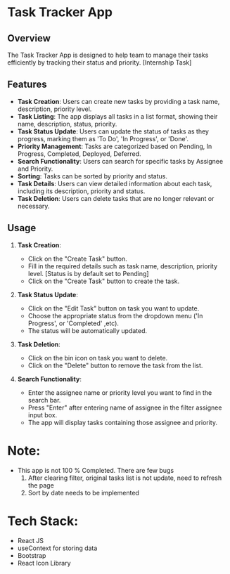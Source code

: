 # Task Tracker App

## Overview
The Task Tracker App is designed to help team to manage their tasks efficiently by tracking their status and priority. [Internship Task]

## Features
- **Task Creation**: Users can create new tasks by providing a task name, description, priority level.
- **Task Listing**: The app displays all tasks in a list format, showing their name, description, status, priority.
- **Task Status Update**: Users can update the status of tasks as they progress, marking them as 'To Do', 'In Progress', or 'Done'.
- **Priority Management**: Tasks are categorized based on Pending, In Progress, Completed, Deployed, Deferred.
- **Search Functionality**: Users can search for specific tasks by Assignee and Priority.
- **Sorting**: Tasks can be sorted by priority and status.
- **Task Details**: Users can view detailed information about each task, including its description, priority and status.
- **Task Deletion**: Users can delete tasks that are no longer relevant or necessary.

## Usage
1. **Task Creation**:
   - Click on the "Create Task" button.
   - Fill in the required details such as task name, description, priority level. [Status is by default set to Pending]
   - Click on the "Create Task" button to create the task.

2. **Task Status Update**:
   - Click on the "Edit Task" button on task you want to update.
   - Choose the appropriate status from the dropdown menu ('In Progress', or 'Completed' ,etc).
   - The status will be automatically updated.

3. **Task Deletion**:
   - Click on the bin icon on task you want to delete.
   - Click on the "Delete" button to remove the task from the list.

4. **Search Functionality**:
   - Enter the assignee name or priority level you want to find in the search bar.
   - Press "Enter" after entering name of assignee in the filter assignee input box.
   - The app will display tasks containing those assignee and priority.


# Note:
  - This app is not 100 % Completed. There are few bugs 
    1. After clearing filter, original tasks list is not update, need to refresh the page
    2. Sort by date needs to be implemented

# Tech Stack:
  - React JS
  - useContext for storing data
  - Bootstrap
  - React Icon Library





